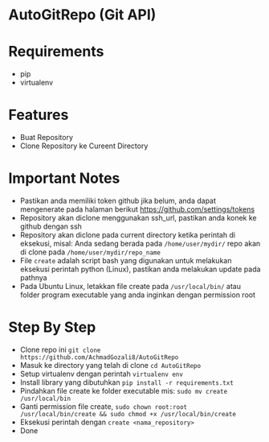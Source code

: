 # AutoGitRepo (Git API)
# Requirements
- pip
- virtualenv

# Features
- Buat Repository
- Clone Repository ke Cureent Directory

# Important Notes
- Pastikan anda memiliki token github jika belum, anda dapat mengenerate pada halaman berikut https://github.com/settings/tokens
- Repository akan diclone menggunakan ssh_url, pastikan anda konek ke github dengan ssh
- Repository akan diclone pada current directory ketika perintah di eksekusi, misal: Anda sedang berada pada `/home/user/mydir/` repo akan di clone pada `/home/user/mydir/repo_name`
- File `create` adalah script bash yang digunakan untuk melakukan eksekusi perintah python (Linux), pastikan anda melakukan update pada pathnya
- Pada Ubuntu Linux, letakkan file create pada `/usr/local/bin/` atau folder program executable yang anda inginkan dengan permission root

# Step By Step
- Clone repo ini `git clone https://github.com/AchmadGozali8/AutoGitRepo`
- Masuk ke directory yang telah di clone `cd AutoGitRepo`
- Setup virtualenv dengan perintah `virtualenv env`
- Install library yang dibutuhkan `pip install -r requirements.txt`
- Pindahkan file create ke folder executable mis: `sudo mv create /usr/local/bin`
- Ganti permission file create, `sudo chown root:root /usr/local/bin/create && sudo chmod +x /usr/local/bin/create`
- Eksekusi perintah dengan `create <nama_repository>`
- Done
